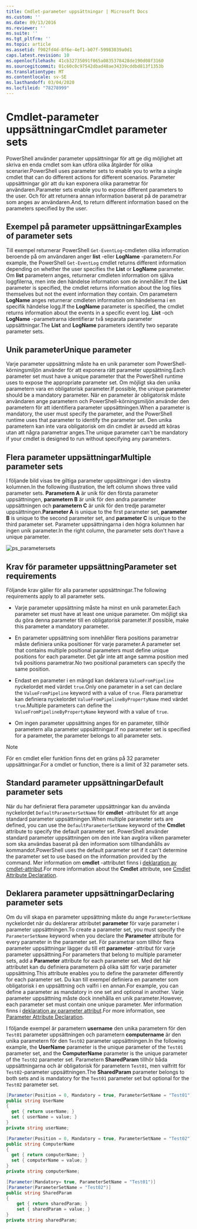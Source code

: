 ```yaml
---
title: Cmdlet-parameter uppsättningar | Microsoft Docs
ms.custom: ''
ms.date: 09/13/2016
ms.reviewer: ''
ms.suite: ''
ms.tgt_pltfrm: ''
ms.topic: article
ms.assetid: f902fd4d-8f6e-4ef1-b07f-59983039a0d1
caps.latest.revision: 10
ms.openlocfilehash: 41cb32735091f065a0835378428de190d08f3160
ms.sourcegitcommit: 01c60c0c97542dbad48ae34339cddbd813f1353b
ms.translationtype: MT
ms.contentlocale: sv-SE
ms.lasthandoff: 03/04/2020
ms.locfileid: "78278999"
---
```

# <a name="cmdlet-parameter-sets"></a><span data-ttu-id="14d2b-102">Cmdlet-parameter uppsättningar</span><span class="sxs-lookup"><span data-stu-id="14d2b-102">Cmdlet parameter sets</span></span>

<span data-ttu-id="14d2b-103">PowerShell använder parameter uppsättningar för att ge dig möjlighet att skriva en enda cmdlet som kan utföra olika åtgärder för olika scenarier.</span><span class="sxs-lookup"><span data-stu-id="14d2b-103">PowerShell uses parameter sets to enable you to write a single cmdlet that can do different actions for different scenarios.</span></span> <span data-ttu-id="14d2b-104">Parameter uppsättningar gör att du kan exponera olika parametrar för användaren.</span><span class="sxs-lookup"><span data-stu-id="14d2b-104">Parameter sets enable you to expose different parameters to the user.</span></span> <span data-ttu-id="14d2b-105">Och för att returnera annan information baserat på de parametrar som anges av användaren.</span><span class="sxs-lookup"><span data-stu-id="14d2b-105">And, to return different information based on the parameters specified by the user.</span></span>

## <a name="examples-of-parameter-sets"></a><span data-ttu-id="14d2b-106">Exempel på parameter uppsättningar</span><span class="sxs-lookup"><span data-stu-id="14d2b-106">Examples of parameter sets</span></span>

<span data-ttu-id="14d2b-107">Till exempel returnerar PowerShell `Get-EventLog`-cmdleten olika information beroende på om användaren anger **list** -eller **LogName** -parametern.</span><span class="sxs-lookup"><span data-stu-id="14d2b-107">For example, the PowerShell `Get-EventLog` cmdlet returns different information depending on whether the user specifies the **List** or **LogName** parameter.</span></span> <span data-ttu-id="14d2b-108">Om **list** parametern anges, returnerar cmdleten information om själva loggfilerna, men inte den händelse information som de innehåller.</span><span class="sxs-lookup"><span data-stu-id="14d2b-108">If the **List** parameter is specified, the cmdlet returns information about the log files themselves but not the event information they contain.</span></span> <span data-ttu-id="14d2b-109">Om parametern **LogName** anges returnerar cmdleten information om händelserna i en specifik händelse logg.</span><span class="sxs-lookup"><span data-stu-id="14d2b-109">If the **LogName** parameter is specified, the cmdlet returns information about the events in a specific event log.</span></span> <span data-ttu-id="14d2b-110">**List** -och **LogName** -parametrarna identifierar två separata parameter uppsättningar.</span><span class="sxs-lookup"><span data-stu-id="14d2b-110">The **List** and **LogName** parameters identify two separate parameter sets.</span></span>

## <a name="unique-parameter"></a><span data-ttu-id="14d2b-111">Unik parameter</span><span class="sxs-lookup"><span data-stu-id="14d2b-111">Unique parameter</span></span>

<span data-ttu-id="14d2b-112">Varje parameter uppsättning måste ha en unik parameter som PowerShell-körningsmiljön använder för att exponera rätt parameter uppsättning.</span><span class="sxs-lookup"><span data-stu-id="14d2b-112">Each parameter set must have a unique parameter that the PowerShell runtime uses to expose the appropriate parameter set.</span></span> <span data-ttu-id="14d2b-113">Om möjligt ska den unika parametern vara en obligatorisk parameter.</span><span class="sxs-lookup"><span data-stu-id="14d2b-113">If possible, the unique parameter should be a mandatory parameter.</span></span> <span data-ttu-id="14d2b-114">När en parameter är obligatorisk måste användaren ange parametern och PowerShell-körningsmiljön använder den parametern för att identifiera parameter uppsättningen.</span><span class="sxs-lookup"><span data-stu-id="14d2b-114">When a parameter is mandatory, the user must specify the parameter, and the PowerShell runtime uses that parameter to identify the parameter set.</span></span> <span data-ttu-id="14d2b-115">Den unika parametern kan inte vara obligatorisk om din cmdlet är avsedd att köras utan att några parametrar anges.</span><span class="sxs-lookup"><span data-stu-id="14d2b-115">The unique parameter can't be mandatory if your cmdlet is designed to run without specifying any parameters.</span></span>

## <a name="multiple-parameter-sets"></a><span data-ttu-id="14d2b-116">Flera parameter uppsättningar</span><span class="sxs-lookup"><span data-stu-id="14d2b-116">Multiple parameter sets</span></span>

<span data-ttu-id="14d2b-117">I följande bild visas tre giltiga parameter uppsättningar i den vänstra kolumnen.</span><span class="sxs-lookup"><span data-stu-id="14d2b-117">In the following illustration, the left column shows three valid parameter sets.</span></span> <span data-ttu-id="14d2b-118">**Parametern A** är unik för den första parameter uppsättningen, **parametern B** är unik för den andra parameter uppsättningen och **parametern C** är unik för den tredje parameter uppsättningen.</span><span class="sxs-lookup"><span data-stu-id="14d2b-118">**Parameter A** is unique to the first parameter set, **parameter B** is unique to the second parameter set, and **parameter C** is unique to the third parameter set.</span></span> <span data-ttu-id="14d2b-119">Parameter uppsättningarna i den högra kolumnen har ingen unik parameter.</span><span class="sxs-lookup"><span data-stu-id="14d2b-119">In the right column, the parameter sets don't have a unique parameter.</span></span>

![ps_parametersets](media/cmdlet-parameter-sets/ps-parametersets.gif)

## <a name="parameter-set-requirements"></a><span data-ttu-id="14d2b-121">Krav för parameter uppsättning</span><span class="sxs-lookup"><span data-stu-id="14d2b-121">Parameter set requirements</span></span>

<span data-ttu-id="14d2b-122">Följande krav gäller för alla parameter uppsättningar.</span><span class="sxs-lookup"><span data-stu-id="14d2b-122">The following requirements apply to all parameter sets.</span></span>

- <span data-ttu-id="14d2b-123">Varje parameter uppsättning måste ha minst en unik parameter.</span><span class="sxs-lookup"><span data-stu-id="14d2b-123">Each parameter set must have at least one unique parameter.</span></span> <span data-ttu-id="14d2b-124">Om möjligt ska du göra denna parameter till en obligatorisk parameter.</span><span class="sxs-lookup"><span data-stu-id="14d2b-124">If possible, make this parameter a mandatory parameter.</span></span>

- <span data-ttu-id="14d2b-125">En parameter uppsättning som innehåller flera positions parametrar måste definiera unika positioner för varje parameter.</span><span class="sxs-lookup"><span data-stu-id="14d2b-125">A parameter set that contains multiple positional parameters must define unique positions for each parameter.</span></span> <span data-ttu-id="14d2b-126">Det går inte att ange samma position med två positions parametrar.</span><span class="sxs-lookup"><span data-stu-id="14d2b-126">No two positional parameters can specify the same position.</span></span>

- <span data-ttu-id="14d2b-127">Endast en parameter i en mängd kan deklarera `ValueFromPipeline` nyckelordet med värdet `true`.</span><span class="sxs-lookup"><span data-stu-id="14d2b-127">Only one parameter in a set can declare the `ValueFromPipeline` keyword with a value of `true`.</span></span>
  <span data-ttu-id="14d2b-128">Flera parametrar kan definiera nyckelordet `ValueFromPipelineByPropertyName` med värdet `true`.</span><span class="sxs-lookup"><span data-stu-id="14d2b-128">Multiple parameters can define the `ValueFromPipelineByPropertyName` keyword with a value of `true`.</span></span>

- <span data-ttu-id="14d2b-129">Om ingen parameter uppsättning anges för en parameter, tillhör parametern alla parameter uppsättningar.</span><span class="sxs-lookup"><span data-stu-id="14d2b-129">If no parameter set is specified for a parameter, the parameter belongs to all parameter sets.</span></span>

> [!NOTE]
> <span data-ttu-id="14d2b-130">För en cmdlet eller funktion finns det en gräns på 32 parameter uppsättningar.</span><span class="sxs-lookup"><span data-stu-id="14d2b-130">For a cmdlet or function, there is a limit of 32 parameter sets.</span></span>

## <a name="default-parameter-sets"></a><span data-ttu-id="14d2b-131">Standard parameter uppsättningar</span><span class="sxs-lookup"><span data-stu-id="14d2b-131">Default parameter sets</span></span>

<span data-ttu-id="14d2b-132">När du har definierat flera parameter uppsättningar kan du använda nyckelordet `DefaultParameterSetName` för **cmdlet** -attributet för att ange standard parameter uppsättningen.</span><span class="sxs-lookup"><span data-stu-id="14d2b-132">When multiple parameter sets are defined, you can use the `DefaultParameterSetName` keyword of the **Cmdlet** attribute to specify the default parameter set.</span></span> <span data-ttu-id="14d2b-133">PowerShell använder standard parameter uppsättningen om den inte kan avgöra vilken parameter som ska användas baserat på den information som tillhandahålls av kommandot.</span><span class="sxs-lookup"><span data-stu-id="14d2b-133">PowerShell uses the default parameter set if it can't determine the parameter set to use based on the information provided by the command.</span></span> <span data-ttu-id="14d2b-134">Mer information om **cmdlet** -attributet finns i [deklaration av cmdlet-attribut](./cmdlet-attribute-declaration.md).</span><span class="sxs-lookup"><span data-stu-id="14d2b-134">For more information about the **Cmdlet** attribute, see [Cmdlet Attribute Declaration](./cmdlet-attribute-declaration.md).</span></span>

## <a name="declaring-parameter-sets"></a><span data-ttu-id="14d2b-135">Deklarera parameter uppsättningar</span><span class="sxs-lookup"><span data-stu-id="14d2b-135">Declaring parameter sets</span></span>

<span data-ttu-id="14d2b-136">Om du vill skapa en parameter uppsättning måste du ange `ParameterSetName` nyckelordet när du deklarerar attributet **parameter** för varje parameter i parameter uppsättningen.</span><span class="sxs-lookup"><span data-stu-id="14d2b-136">To create a parameter set, you must specify the `ParameterSetName` keyword when you declare the **Parameter** attribute for every parameter in the parameter set.</span></span> <span data-ttu-id="14d2b-137">För parametrar som tillhör flera parameter uppsättningar lägger du till ett **parameter** -attribut för varje parameter uppsättning.</span><span class="sxs-lookup"><span data-stu-id="14d2b-137">For parameters that belong to multiple parameter sets, add a **Parameter** attribute for each parameter set.</span></span> <span data-ttu-id="14d2b-138">Med det här attributet kan du definiera parametern på olika sätt för varje parameter uppsättning.</span><span class="sxs-lookup"><span data-stu-id="14d2b-138">This attribute enables you to define the parameter differently for each parameter set.</span></span> <span data-ttu-id="14d2b-139">Du kan till exempel definiera en parameter som obligatorisk i en uppsättning och valfri i en annan.</span><span class="sxs-lookup"><span data-stu-id="14d2b-139">For example, you can define a parameter as mandatory in one set and optional in another.</span></span> <span data-ttu-id="14d2b-140">Varje parameter uppsättning måste dock innehålla en unik parameter.</span><span class="sxs-lookup"><span data-stu-id="14d2b-140">However, each parameter set must contain one unique parameter.</span></span> <span data-ttu-id="14d2b-141">Mer information finns i [deklaration av parameter attribut](parameter-attribute-declaration.md).</span><span class="sxs-lookup"><span data-stu-id="14d2b-141">For more information, see [Parameter Attribute Declaration](parameter-attribute-declaration.md).</span></span>

<span data-ttu-id="14d2b-142">I följande exempel är parametern **username** den unika parametern för den `Test01` parameter uppsättningen och parametern **computername** är den unika parametern för den `Test02` parameter uppsättningen.</span><span class="sxs-lookup"><span data-stu-id="14d2b-142">In the following example, the **UserName** parameter is the unique parameter of the `Test01` parameter set, and the **ComputerName** parameter is the unique parameter of the `Test02` parameter set.</span></span> <span data-ttu-id="14d2b-143">Parametern **SharedParam** tillhör båda uppsättningarna och är obligatorisk för parametern `Test01`, men valfritt för `Test02`-parameter uppsättningen.</span><span class="sxs-lookup"><span data-stu-id="14d2b-143">The **SharedParam** parameter belongs to both sets and is mandatory for the `Test01` parameter set but optional for the `Test02` parameter set.</span></span>

```csharp
[Parameter(Position = 0, Mandatory = true, ParameterSetName = "Test01")]
public string UserName
{
  get { return userName; }
  set { userName = value; }
}
private string userName;

[Parameter(Position = 0, Mandatory = true, ParameterSetName = "Test02")]
public string ComputerName
{
  get { return computerName; }
  set { computerName = value; }
}
private string computerName;

[Parameter(Mandatory= true, ParameterSetName = "Test01")]
[Parameter(ParameterSetName = "Test02")]
public string SharedParam
{
    get { return sharedParam; }
    set { sharedParam = value; }
}
private string sharedParam;
```
